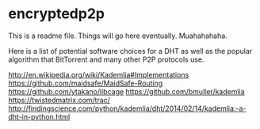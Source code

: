 # encryptedp2p


This is a readme file. Things will go here eventually. Muahahahaha.

Here is a list of potential software choices for a DHT as well as the popular algorithm that BitTorrent and many other P2P protocols use.

http://en.wikipedia.org/wiki/Kademlia#Implementations
https://github.com/maidsafe/MaidSafe-Routing
https://github.com/ytakano/libcage
https://github.com/bmuller/kademlia
https://twistedmatrix.com/trac/
http://findingscience.com/python/kademlia/dht/2014/02/14/kademlia:-a-dht-in-python.html



